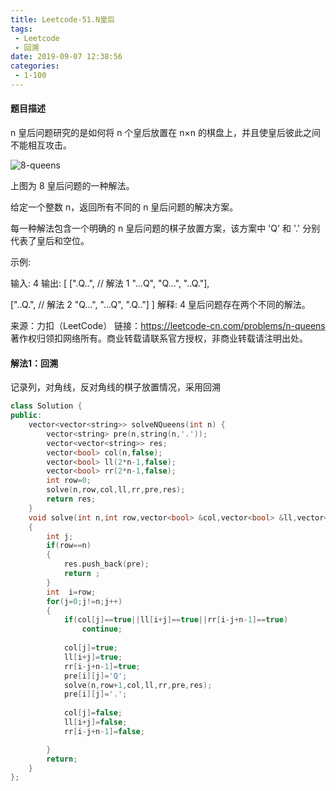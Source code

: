```yaml
---
title: Leetcode-51.N皇后
tags:
 - Leetcode
 - 回溯
date: 2019-09-07 12:38:56
categories:
 - 1-100
---
```


#### 题目描述

n 皇后问题研究的是如何将 n 个皇后放置在 n×n 的棋盘上，并且使皇后彼此之间不能相互攻击。

![8-queens](/../img/8-queens.png)

<!--more-->

上图为 8 皇后问题的一种解法。

给定一个整数 n，返回所有不同的 n 皇后问题的解决方案。

每一种解法包含一个明确的 n 皇后问题的棋子放置方案，该方案中 'Q' 和 '.' 分别代表了皇后和空位。

示例:

输入: 4
输出: [
 [".Q..",  // 解法 1
  "...Q",
  "Q...",
  "..Q."],

 ["..Q.",  // 解法 2
  "Q...",
  "...Q",
  ".Q.."]
]
解释: 4 皇后问题存在两个不同的解法。

来源：力扣（LeetCode）
链接：https://leetcode-cn.com/problems/n-queens
著作权归领扣网络所有。商业转载请联系官方授权，非商业转载请注明出处。

#### 解法1：回溯

记录列，对角线，反对角线的棋子放置情况，采用回溯

```c++
class Solution {
public:
    vector<vector<string>> solveNQueens(int n) {
        vector<string> pre(n,string(n,'.'));
        vector<vector<string>> res;
        vector<bool> col(n,false);
        vector<bool> ll(2*n-1,false);
        vector<bool> rr(2*n-1,false);
        int row=0;
        solve(n,row,col,ll,rr,pre,res);
        return res;
    }
    void solve(int n,int row,vector<bool> &col,vector<bool> &ll,vector<bool> &rr,vector<string> &pre,vector<vector<string>> &res)
    {
        int j;
        if(row==n)
        {
            res.push_back(pre);
            return ;
        }
        int  i=row;
        for(j=0;j!=n;j++)
        {
            if(col[j]==true||ll[i+j]==true||rr[i-j+n-1]==true)
                continue;
            
            col[j]=true;
            ll[i+j]=true;
            rr[i-j+n-1]=true;
            pre[i][j]='Q';
            solve(n,row+1,col,ll,rr,pre,res);
            pre[i][j]='.';
            
            col[j]=false;
            ll[i+j]=false;
            rr[i-j+n-1]=false;

        }
        return;
    }    
};
```

